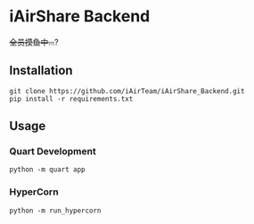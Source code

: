 # iAirShare Backend

~~全员摸鱼中...~~?

## Installation
    git clone https://github.com/iAirTeam/iAirShare_Backend.git
    pip install -r requirements.txt

## Usage
### Quart Development
    python -m quart app
### HyperCorn
    python -m run_hypercorn